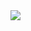 <div id="header">
  <img src="https://media3.giphy.com/media/HMpcgxAZs5YYHsbe8P/200w.webpcid=ecf05e47be412ehqw99j0pmbwq04xwc3tpw3c0qxpros9szv&rid=200w.webp&ct=g"/>
</div>
<div id="badges">
</div>
<div id="banner">
  
</div>


<div id="content">
  
 </div>
